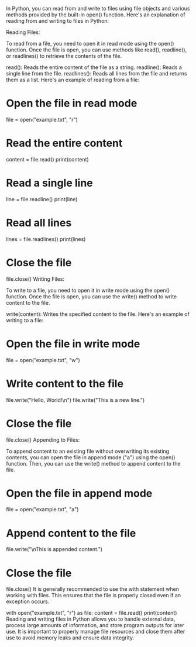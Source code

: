 In Python, you can read from and write to files using file objects and various methods provided by the built-in open() function. Here's an explanation of reading from and writing to files in Python:

Reading Files:

To read from a file, you need to open it in read mode using the open() function. Once the file is open, you can use methods like read(), readline(), or readlines() to retrieve the contents of the file.

read(): Reads the entire content of the file as a string.
readline(): Reads a single line from the file.
readlines(): Reads all lines from the file and returns them as a list.
Here's an example of reading from a file:

# Open the file in read mode
file = open("example.txt", "r")


# Read the entire content
content = file.read()
print(content)


# Read a single line
line = file.readline()
print(line)


# Read all lines
lines = file.readlines()
print(lines)


# Close the file
file.close()
Writing Files:

To write to a file, you need to open it in write mode using the open() function. Once the file is open, you can use the write() method to write content to the file.

write(content): Writes the specified content to the file.
Here's an example of writing to a file:

# Open the file in write mode
file = open("example.txt", "w")


# Write content to the file
file.write("Hello, World!\n")
file.write("This is a new line.")


# Close the file
file.close()
Appending to Files:

To append content to an existing file without overwriting its existing contents, you can open the file in append mode ("a") using the open() function. Then, you can use the write() method to append content to the file.

# Open the file in append mode
file = open("example.txt", "a")


# Append content to the file
file.write("\nThis is appended content.")


# Close the file
file.close()
It is generally recommended to use the with statement when working with files. This ensures that the file is properly closed even if an exception occurs.

with open("example.txt", "r") as file:
    content = file.read()
    print(content)
Reading and writing files in Python allows you to handle external data, process large amounts of information, and store program outputs for later use. It is important to properly manage file resources and close them after use to avoid memory leaks and ensure data integrity.